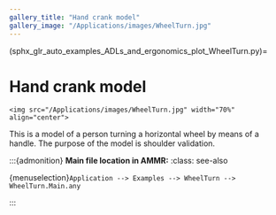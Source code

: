 ```yaml
---
gallery_title: "Hand crank model"
gallery_image: "/Applications/images/WheelTurn.jpg"
---
```


(sphx_glr_auto_examples_ADLs_and_ergonomics_plot_WheelTurn.py)=

# Hand crank model

````{sidebar} **Example**
<img src="/Applications/images/WheelTurn.jpg" width="70%" align="center">
````

This is a model of a person turning a horizontal wheel by means of a handle.
The purpose of the model is shoulder validation.

:::{admonition}  **Main file location in AMMR:**
:class: see-also

  {menuselection}`Application --> Examples --> WheelTurn --> WheelTurn.Main.any`

:::

